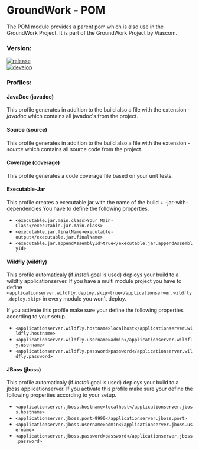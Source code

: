 GroundWork - POM
================

The POM module provides a parent pom which is also use in the GroundWork Project. It is part of the GroundWork Project by Viascom.

### Version:
[![release](https://img.shields.io/badge/release-v1.0-red.svg)](https://github.com/Viascom/groundwork/tree/master/pom)<br/>
[![develop](https://img.shields.io/badge/develop-v1.0-red.svg)](https://github.com/Viascom/groundwork/tree/develop/pom)

### Profiles:

#### JavaDoc (javadoc)
This profile generates in addition to the build also a file with the extension *-javadoc* which contains all javadoc's from the project.

#### Source (source)
This profile generates in addition to the build also a file with the extension *-source* which contains all source code from the project.

#### Coverage (coverage)
This profile generates a code coverage file based on your unit tests.

#### Executable-Jar
This profile creates a executable jar with the name of the build + -jar-with-dependencies
You have to define the following properties.
- `<executable.jar.main.class>Your Main-Class</executable.jar.main.class>`
- `<executable.jar.finalName>executable-output</executable.jar.finalName>`
- `<executable.jar.appendAssemblyId>true</executable.jar.appendAssemblyId>`

#### Wildfly (wildfly)
This profile automaticaly (if *install* goal is used) deploys your build to a wildfly applicationserver.
If you have a multi module project you have to define `<applicationserver.wildfly.deploy.skip>true</applicationserver.wildfly.deploy.skip>`
in every module you won't deploy.

If you activate this profile make sure your define the following properties according to your setup.
- `<applicationserver.wildfly.hostname>localhost</applicationserver.wildfly.hostname>`
- `<applicationserver.wildfly.username>admin</applicationserver.wildfly.username>`
- `<applicationserver.wildfly.password>password</applicationserver.wildfly.password>`

#### JBoss (jboss)
This profile automaticaly (if *install* goal is used) deploys your build to a jboss applicationserver.
If you activate this profile make sure your define the following properties according to your setup.
- `<applicationserver.jboss.hostname>localhost</applicationserver.jboss.hostname>`
- `<applicationserver.jboss.port>9990</applicationserver.jboss.port>`
- `<applicationserver.jboss.username>admin</applicationserver.jboss.username>`
- `<applicationserver.jboss.password>password</applicationserver.jboss.password>`
